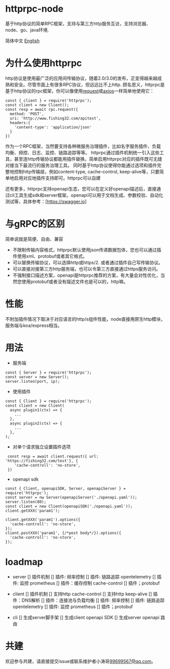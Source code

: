 # httprpc-node
基于http协议的简单RPC框架，支持与第三方http服务互访，支持浏览器、node、go、java环境.

简体中文 [English](README.md)

# 为什么使用httprpc
http协议是使用最广泛的应用间传输协议，随着2.0/3.0的发布，正变得越来越成熟和安全。尽管市面上有很多RPC协议，但远远比不上http.
顾名思义，httprpc是基于http协议的rpc框架，你可以像使用[request](https://github.com/request/request)或[axios](https://github.com/axios/axios)一样简单地使用它：
```
const { client } = require('httprpc');
const client = new Client();
const resp = await rpc.request({
  method: 'POST',
  uri: 'http://www.fishing32.com/apitest',
  headers:{
    'content-type': 'application/json'
  }
})
```
作为一个RPC框架，当然要支持各种微服务治理插件，比如名字服务插件、负载均衡、频控、日志、监控、链路追踪等等。 httprpc通过插件机制统一引入这些工具，甚至连http传输协议都能用插件替换。简单启用httprpc对应的插件既可无缝对接当下最流行的服务治理工具。
同时基于http协议使得你能通过选项和插件完整地控制http传输层，例如content-type, cache-control, keep-alive等，只要简单地启用对应地插件支持即可。httprpc可以自建

还有更多，httprpc支持openapi生态，您可以在定义好openapi描述后，直接通过cli工具生成sdk和server框架。openapi可以用于文档生成、参数校验、自动化测试等，具体参考：[https://swagger.io]

# 与gRPC的区别
简单说就是简便、自由、兼容
- 不限制传输内容格式，httprpc默认使用json传递数据包体，您也可以通过插件使用xml、protobuf或者其它格式。
- 可以替换传输协议，可以选择http或https/2. 或者通过插件自己写传输协议。
- 可以直接对接第三方http服务端，也可以令第三方直接通过https服务访问。
- 不强制接口描述方案，openapi是httprpc推荐的方案，有大量会对性优化，当然您使用protobuf或者没有描述文件也是可以的，http嘛。

# 性能
  不附加插件情况下取决于对应语言的http/s组件性能，node直接用原生http模块，服务端与koa/express相当。

# 用法
- 服务端
```
const { Server } = require('httprpc');
const server = new Server();
server.listen(port, ip);

```
- 使用插件
```
const { Client } = require('httprpc');
const client = new Client(
  async plugin1(ctx) => {
    ...
  }, 
  async plugin2(ctx) => {
    ...
  },
);
```
- 对单个请求独立设置插件选项
```
 const resp = await client.request({ url: 'https://fishing32.com/test'}, {
    'cache-controll': 'no-store',
 })
```

- openapi sdk
```
const { Client, openapiSDK, Server, openapiServer } = require('httprpc');
const server = nw Server(openapiServer('./openapi.yaml'));
server.listen(80);
const client = new Client(openapiSDK('./openapi.yaml'));
client.getXXX('param1');

client.getXXX('param1').options({ 
  'cache-controll': 'no-store',
});
client.postXXX('param1', {/*post body*/}).options({ 
  'cache-controll': 'no-store',
});
```

# loadmap
- server
[] 插件机制
[] 插件: 频率控制
[] 插件: 链路追踪 opentelemetry
[] 插件: 监控 prometheus
[] 插件：缓存控制 cache-control
[] 插件；protobuf

- client
[] 插件机制
[] 支持http cache-control
[] 支持http keep-alive
[] 插件：DNS解析
[] 插件：连接池与负载均衡
[] 插件: 频率控制
[] 插件: 链路追踪 opentelemetry
[] 插件: 监控 prometheus
[] 插件；protobuf

- cli
[] 生成server脚手架
[] 生成client openapi SDK
[] 生成server openapi 路由


# 共建
欢迎参与共建，请直接提交issue或联系维护者小涛哥<99699567@qq.com>。
